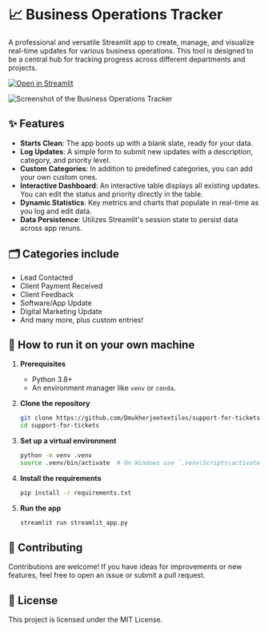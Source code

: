 # 📈 Business Operations Tracker

A professional and versatile Streamlit app to create, manage, and visualize real-time updates for various business operations. This tool is designed to be a central hub for tracking progress across different departments and projects.

[![Open in Streamlit](https://static.streamlit.io/badges/streamlit_badge_black_white.svg)](https://support-tickets-template.streamlit.app/)

![Screenshot of the Business Operations Tracker](https://storage.googleapis.com/static.streamlit.io/screenshots/support-tickets-template.png)

## ✨ Features

- **Starts Clean**: The app boots up with a blank slate, ready for your data.
- **Log Updates**: A simple form to submit new updates with a description, category, and priority level.
- **Custom Categories**: In addition to predefined categories, you can add your own custom ones.
- **Interactive Dashboard**: An interactive table displays all existing updates. You can edit the status and priority directly in the table.
- **Dynamic Statistics**: Key metrics and charts that populate in real-time as you log and edit data.
- **Data Persistence**: Utilizes Streamlit's session state to persist data across app reruns.

## 🗂️ Categories include

- Lead Contacted
- Client Payment Received
- Client Feedback
- Software/App Update
- Digital Marketing Update
- And many more, plus custom entries!

## 🚀 How to run it on your own machine

1.  **Prerequisites**
    - Python 3.8+
    - An environment manager like `venv` or `conda`.

2.  **Clone the repository**
    ```bash
    git clone https://github.com/Dmukherjeetextiles/support-for-tickets.git
    cd support-for-tickets
    ```

3.  **Set up a virtual environment**
    ```bash
    python -m venv .venv
    source .venv/bin/activate  # On Windows use `.venv\Scripts\activate`
    ```

4.  **Install the requirements**
    ```bash
    pip install -r requirements.txt
    ```

5.  **Run the app**
    ```bash
    streamlit run streamlit_app.py
    ```

## 🤝 Contributing

Contributions are welcome! If you have ideas for improvements or new features, feel free to open an issue or submit a pull request.

## 📄 License

This project is licensed under the MIT License.